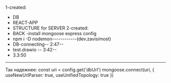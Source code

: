 1-created:
- DB
- REACT-APP
- STRUCTURE for SERVER
2-created:
- BACK -install mongoose express config 
- npm i -D nodemon------------(dev.zavisimost)
- DB-connecting-- 2:47--
- test.drawio -- 3:42--
- 3.3:50


--------------------
Так надежнее:
const uri = config.get('dbUrl')
mongoose.connect(uri, { useNewUrlParser: true, useUnifiedTopology: true })